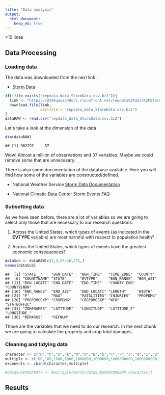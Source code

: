```yaml
---
title: "Data analysis"
output: 
  html_document:
    keep_md: true
---
```




<10 lines

## Data Processing  

### Loading data  

The data was downloaded from the next link :  

* [Storm Data](https://d396qusza40orc.cloudfront.net/repdata%2Fdata%2FStormData.csv.bz2)


```r
if(!file.exists("repdata_data_StormData.csv.bz2")){
  link <- "https://d396qusza40orc.cloudfront.net/repdata%2Fdata%2FStormData.csv.bz2"
  download.file(link,
                destfile = "repdata_data_StormData.csv.bz2")
}
dataRAW <- read.csv("repdata_data_StormData.csv.bz2")
```
Let's take a look at the dimension of the data

```r
dim(dataRAW)
```

```
## [1] 902297     37
```
Wow! Almost a million of observations and 37 variables. Maybe we could remove some that are unnecesary.

There is also some documentation of the database available. Here you will find how some of the variables are constructed/defined.  

* National Weather Service [Storm Data Documentation](https://d396qusza40orc.cloudfront.net/repdata%2Fpeer2_doc%2Fpd01016005curr.pdf)

* National Climatic Data Center Storm Events [FAQ](https://d396qusza40orc.cloudfront.net/repdata%2Fpeer2_doc%2FNCDC%20Storm%20Events-FAQ%20Page.pdf)

### Subsetting data  
As we have seen before, there are a lot of variables so we are going to select only those that are necessary to our research questions:  

1. Across the United States, which types of events (as indicated in the **EVTYPE** variable) are most harmful with respect to population health? 

2. Across the United States, which types of events have the greatest economic consequences?  


```r
dataSub <- dataRAW[c(1,8,23:28,37),]
names(dataSub) 
```

```
##  [1] "STATE__"    "BGN_DATE"   "BGN_TIME"   "TIME_ZONE"  "COUNTY"    
##  [6] "COUNTYNAME" "STATE"      "EVTYPE"     "BGN_RANGE"  "BGN_AZI"   
## [11] "BGN_LOCATI" "END_DATE"   "END_TIME"   "COUNTY_END" "COUNTYENDN"
## [16] "END_RANGE"  "END_AZI"    "END_LOCATI" "LENGTH"     "WIDTH"     
## [21] "F"          "MAG"        "FATALITIES" "INJURIES"   "PROPDMG"   
## [26] "PROPDMGEXP" "CROPDMG"    "CROPDMGEXP" "WFO"        "STATEOFFIC"
## [31] "ZONENAMES"  "LATITUDE"   "LONGITUDE"  "LATITUDE_E" "LONGITUDE_"
## [36] "REMARKS"    "REFNUM"
```
Those are the variables that we need to do our research. In the next chunk we are going to calculate the property and crop total damages.

### Cleaning and tidying data  


```r
character <- c("H","h","K","k","M","m","B","b","+","-","?","0","1","2","3","4","5","6","7","8"," ")
multiple <- c(100,100,1000,1000,1000000,1000000,1000000000,1000000000,1,0,0,10,10,10,10,10,10,10,10,10,0)
exponents <- cbind(character,multiple)
```



```r
#dataSub$PROPERTY <- #multiple[match(dataSub$PROPDMGEXP,character)]
```

## Results    



